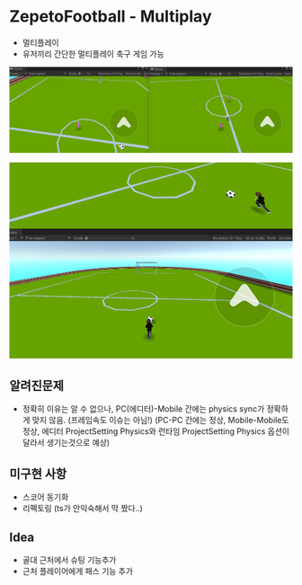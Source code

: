 # ZepetoFootball - Multiplay

 - 멀티플레이
 - 유저끼리 간단한 멀티플레이 축구 게임 가능
   
    
![gif](Animation2.gif)  

![gif](Animation.gif)



## 알려진문제
 - 정확히 이유는 알 수 없으나, PC(에디터)-Mobile 간에는 physics sync가 정확하게 맞지 않음.  (프레임속도 이슈는 아님!) (PC-PC 간에는 정상, Mobile-Mobile도 정상, 에디터 ProjectSetting Physics와 런타임 ProjectSetting Physics 옵션이 달라서 생기는것으로 예상)


## 미구현 사항
 - 스코어 동기화
 - 리펙토링 (ts가 안익숙해서 막 짰다..)
 
## Idea
 - 골대 근처에서 슈팅 기능추가 
 - 근처 플레이어에게 패스 기능 추가 
